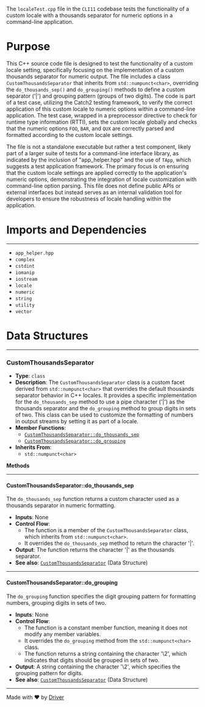 <!--------------------------------------------------------------------------------->
<!-- IMPORTANT: This file is auto-generated by Driver (https://driver.ai). -------->
<!-- Manual edits may be overwritten on future commits. --------------------------->
<!--------------------------------------------------------------------------------->

The `localeTest.cpp` file in the `CLI11` codebase tests the functionality of a custom locale with a thousands separator for numeric options in a command-line application.

# Purpose
This C++ source code file is designed to test the functionality of a custom locale setting, specifically focusing on the implementation of a custom thousands separator for numeric output. The file includes a class `CustomThousandsSeparator` that inherits from `std::numpunct<char>`, overriding the `do_thousands_sep()` and `do_grouping()` methods to define a custom separator ('|') and grouping pattern (groups of two digits). The code is part of a test case, utilizing the Catch2 testing framework, to verify the correct application of this custom locale to numeric options within a command-line application. The test case, wrapped in a preprocessor directive to check for runtime type information (RTTI), sets the custom locale globally and checks that the numeric options `FOO`, `BAR`, and `QUX` are correctly parsed and formatted according to the custom locale settings.

The file is not a standalone executable but rather a test component, likely part of a larger suite of tests for a command-line interface library, as indicated by the inclusion of "app_helper.hpp" and the use of `TApp`, which suggests a test application framework. The primary focus is on ensuring that the custom locale settings are applied correctly to the application's numeric options, demonstrating the integration of locale customization with command-line option parsing. This file does not define public APIs or external interfaces but instead serves as an internal validation tool for developers to ensure the robustness of locale handling within the application.
# Imports and Dependencies

---
- `app_helper.hpp`
- `complex`
- `cstdint`
- `iomanip`
- `iostream`
- `locale`
- `numeric`
- `string`
- `utility`
- `vector`


# Data Structures

---
### CustomThousandsSeparator<!-- {{#data_structure:CustomThousandsSeparator}} -->
- **Type**: `class`
- **Description**: The `CustomThousandsSeparator` class is a custom facet derived from `std::numpunct<char>` that overrides the default thousands separator behavior in C++ locales. It provides a specific implementation for the `do_thousands_sep` method to use a pipe character ('|') as the thousands separator and the `do_grouping` method to group digits in sets of two. This class can be used to customize the formatting of numbers in output streams by setting it as part of a locale.
- **Member Functions**:
    - [`CustomThousandsSeparator::do_thousands_sep`](#customthousandsseparatordo_thousands_sep)
    - [`CustomThousandsSeparator::do_grouping`](#customthousandsseparatordo_grouping)
- **Inherits From**:
    - `std::numpunct<char>`

**Methods**

---
#### CustomThousandsSeparator::do\_thousands\_sep<!-- {{#callable:CustomThousandsSeparator::do_thousands_sep}} -->
The `do_thousands_sep` function returns a custom character used as a thousands separator in numeric formatting.
- **Inputs**: None
- **Control Flow**:
    - The function is a member of the `CustomThousandsSeparator` class, which inherits from `std::numpunct<char>`.
    - It overrides the `do_thousands_sep` method to return the character '|'.
- **Output**: The function returns the character '|' as the thousands separator.
- **See also**: [`CustomThousandsSeparator`](#customthousandsseparator)  (Data Structure)


---
#### CustomThousandsSeparator::do\_grouping<!-- {{#callable:CustomThousandsSeparator::do_grouping}} -->
The `do_grouping` function specifies the digit grouping pattern for formatting numbers, grouping digits in sets of two.
- **Inputs**: None
- **Control Flow**:
    - The function is a constant member function, meaning it does not modify any member variables.
    - It overrides the `do_grouping` method from the `std::numpunct<char>` class.
    - The function returns a string containing the character '\2', which indicates that digits should be grouped in sets of two.
- **Output**: A string containing the character '\2', which specifies the grouping pattern for digits.
- **See also**: [`CustomThousandsSeparator`](#customthousandsseparator)  (Data Structure)




---
Made with ❤️ by [Driver](https://www.driver.ai/)